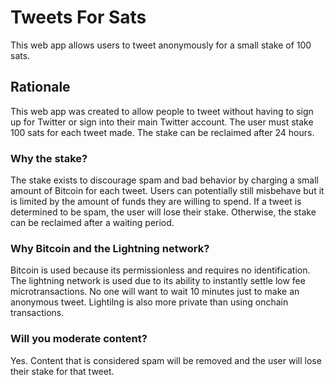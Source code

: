 # Tweets For Sats

This web app allows users to tweet anonymously for a small stake of 100 sats. 

## Rationale
This web app was created to allow people to tweet without having to sign up for Twitter or sign into their main Twitter account. The user must stake 100 sats for each tweet made. The stake can be reclaimed after 24 hours.

### Why the stake?
The stake exists to discourage spam and bad behavior by charging a small amount of Bitcoin for each tweet. Users can potentially still misbehave but it is limited by the amount of funds they are willing to spend. If a tweet is determined to be spam, the user will lose their stake. Otherwise, the stake can be reclaimed after a waiting period.

### Why Bitcoin and the Lightning network?
Bitcoin is used because its permissionless and requires no identification. The lightning network is used due to its ability to instantly settle low fee microtransactions. No one will want to wait 10 minutes just to make an anonymous tweet. Lightilng is also more private than using onchain transactions.

### Will you moderate content?
Yes. Content that is considered spam will be removed and the user will lose their stake for that tweet.
